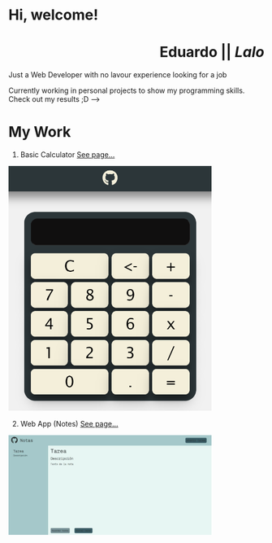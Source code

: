 # Hi, welcome!

<div align="right">

# **Eduardo** || **_Lalo_**

</div>

Just a Web Developer with no lavour experience looking for a job

Currently working in personal projects to show my programming skills. Check out my results ;D -->

# My Work

1. Basic Calculator [See page...](https://dastlsito.github.io/calculadora-basica/)

<img width="400" height="auto" src="media/calculatorpage.png">

2. Web App (Notes) [See page...](https://github.com/DASTLSITO/AppDeNotas)

<img width="400" height="auto" src="media/notasPreview.jpg">
